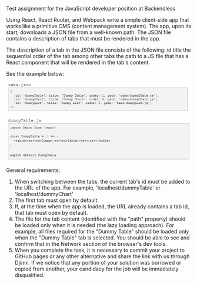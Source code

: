 Test assignment for the JavaScript developer position at Backendless

Using React, React Router, and Webpack write a simple client-side app that works like a primitive CMS (content management system).
The app, upon its start, downloads a JSON file from a well-known path. The JSON file contains a description of tabs that must be rendered in the app.

The description of a tab in the JSON file consists of the following:
id
title
the sequential order of the tab among other tabs
the path to a JS file that has a React component that will be rendered in the tab's content.

See the example below:

![Tabs JSON](https://github.com/StruzhakS/test-task-3/blob/main/Screenshot_26.jpg)


![dummyTable.js](https://github.com/StruzhakS/test-task-3/blob/main/Screenshot_27.jpg)



General requirements:
1. When switching between the tabs, the current tab's id must be added to the URL of the app. For example, 'localhost/dummyTable' or 'localhost/dummyChart'
2. The first tab must open by default.
3. If, at the time when the app is loaded, the URL already contains a tab id, that tab must open by default.
4. The file for the tab content (identified with the "path" property) should be loaded only when it is needed (the lazy loading approach). For example, all files required for the "Dummy Table" should be loaded only when the "Dummy Table" tab is selected. You should be able to see and confirm that in the Network section of the browser's dev tools.
5. When you complete the task, it is necessary to commit your project to GitHub pages or any other alternative and share the link with us through Djinni. If we notice that any portion of your solution was borrowed or copied from another, your candidacy for the job will be immediately disqualified.
